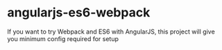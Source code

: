 <html>
  <head>
<meta name="image" property="og:image" content="https://cdn.jsdelivr.net/gh/shrivastava-prateek/angularjs-es6-webpack/src/images/AngularJS_logo.svg.png">
                                                                                                                                          </head>
                                                                                                                                          <body>
                                                                                                                                          <h1>angularjs-es6-webpack</h1>
                                                                                                                                          <p>If you want to try Webpack and ES6 with AngularJS, this project will give you minimum config required for setup</p>
                                                                                                                                          </body>
                                                                                                                                          </html>

